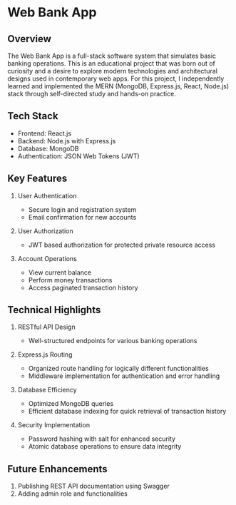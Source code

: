 # Web Bank App 

## Overview
The Web Bank App is a full-stack software system that simulates basic banking operations. This is an educational project that was born out of curiosity and a desire to explore modern technologies and architectural designs used in contemporary web apps. For this project, I independently learned and implemented the MERN (MongoDB, Express.js, React, Node.js) stack through self-directed study and hands-on practice.  

## Tech Stack

 - Frontend: React.js
 - Backend: Node.js with Express.js
 - Database: MongoDB
 - Authentication: JSON Web Tokens (JWT)

## Key Features
1. User Authentication
    - Secure login and registration system
    - Email confirmation for new accounts
      
2. User Authorization
     - JWT based authorization for protected private resource access
       
3. Account Operations
   -  View current balance
   -  Perform money transactions
   -  Access paginated transaction history
     





## Technical Highlights
1. RESTful API Design
   - Well-structured endpoints for various banking operations
     

2. Express.js Routing
   -  Organized route handling for logically different functionalities
   -  Middleware implementation for authentication and error handling


3. Database Efficiency
   -  Optimized MongoDB queries
   - Efficient database indexing for quick retrieval of transaction history 


4. Security Implementation
   - Password hashing with salt for enhanced security
   - Atomic database operations to ensure data integrity
     
   

## Future Enhancements    

1. Publishing REST API documentation using Swagger
2. Adding admin role and functionalities


